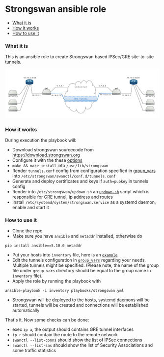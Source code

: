 # Strongswan ansible role
- [What it is](what)
- [How it works](how-works)
- [How to use it](how-to)

### <a name="what"></a>What it is
This is an ansible role to create Strongswan based IPSec/GRE site-to-site tunnels.

![](gre.png)

### <a name="how-works"></a> How it works
During execution the playbook will:
- Download strongswan sourcecode from https://download.strongswan.org
- Configure it with the these [options](https://github.com/dennis-tsvetkov/ansible/blob/master/roles/strongswan/templates/run-configure.sh.j2)
- `make && make install` into `/usr/lib/strongswan`
- Render `tunnels.conf` config from configuration specified in [group_vars](https://github.com/dennis-tsvetkov/ansible/blob/master/group_vars/strongswan_example.yml#L6) into `/etc/strongswan/swanctl/conf.d/tunnels.conf`
- Generate and deploy certificates and keys if `auth=pubkey` in tunnels config
- Render into `/etc/strongswan/updown.sh` an [`updown.sh`](https://github.com/dennis-tsvetkov/ansible/blob/master/roles/strongswan/templates/updown.sh.j2) script which is responsible for GRE tunnel, ip address and routes
- Install `/etc/systemd/system/strongswan.service` as a systemd daemon, enable and start it

### <a name="how-to"></a> How to use it
- Clone the repo
- Make sure you have `ansible` and `netaddr` installed, otherwise do
```
pip install ansible==5.10.0 netaddr
```
- Put your hosts into `inventory` file, here is an [`example`](https://github.com/dennis-tsvetkov/ansible/blob/master/inventory.example)
- Edit the tunnels configuration in [`group_vars`](https://github.com/dennis-tsvetkov/ansible/blob/master/group_vars/strongswan_example.yml#L6) regarding your needs. Multiple tunnels might be specified. (Please note, the name of the group file under `group_vars` directory should be equal to the group name in `inventory` file).
- Apply the role by running the playbook with
```
ansible-playbook -i inventory playbooks/strongswan.yml
```
- Strongswan will be deployed to the hosts, systemd daemons will be started, tunnels will be created and connections will be established automatically

That's it. Now some checks can be done:
- exec `ip a`, the output should contains GRE tunnel interfaces
- `ip r` should contain the route to the remote network
- `swanctl --list-conns` should show the list of IPSec connections
- `swanctl --list-sas` should show the list of Security Associations and some traffic statistics

